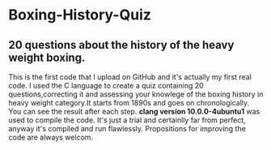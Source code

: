 # Boxing-History-Quiz
20 questions about the history of the heavy weight boxing.
-----------------------------------------------------------------------
This is the first code that I upload on GitHub and it's actually my first real code. I used the C language to create a quiz 
containing 20 questions,correcting it and assessing your knowlege of the boxing history in heavy weight category.It starts from 
1890s and goes on chronologically. You can see the result  after each step. **clang version 10.0.0-4ubuntu1** was used to 
compile the code. It's just a trial and certainlly far from perfect, anyway it's compiled and run flawlessly. Propositions for 
improving the code are always welcom. 







